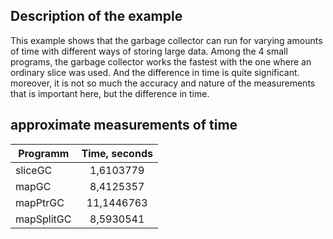 ## Description of the example

This example shows that the garbage collector can run for varying amounts of time with different ways of storing large data.
Among the 4 small programs, the garbage collector works the fastest with the one where an ordinary slice was used.
And the difference in time is quite significant. moreover, it is not so much the accuracy and nature of the measurements that is important here,
but the difference in time.

## approximate measurements of time

| Programm   | Time, seconds |
| -----------|:-------------:|
| sliceGC    | 1,6103779     |
| mapGC      | 8,4125357     |
| mapPtrGC   | 11,1446763    |
| mapSplitGC | 8,5930541     |
